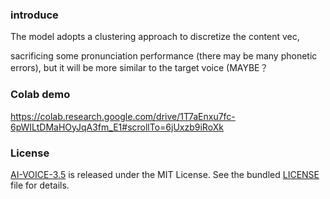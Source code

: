 ### introduce

The model adopts a clustering approach to discretize the content vec,

sacrificing some pronunciation performance (there may be many phonetic errors), but it will be more similar to the target voice (MAYBE？

### Colab demo

https://colab.research.google.com/drive/1T7aEnxu7fc-6pWILtDMaHOyJqA3fm_E1#scrollTo=6jUxzb9iRoXk

### License

[AI-VOICE-3.5](https://github.com/MRiwu/AI-VOICE-3.5) is released under the MIT License. See the bundled [LICENSE](./LICENSE) file for details.


